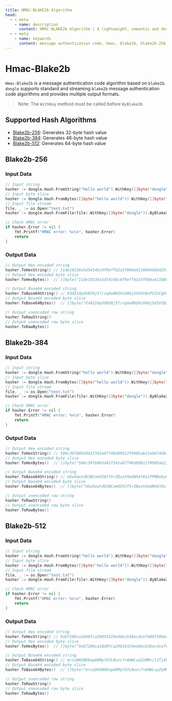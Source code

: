 ```yaml
---
title: HMAC-BLAKE2b Algorithm
head:
  - - meta
    - name: description
      content: HMAC-BLAKE2b Algorithm | A lightweight, semantic and developer-friendly golang encoding & crypto library
  - - meta
    - name: keywords
      content: message authentication code, hmac, blake2b, blake2b-256, blake2b-384, blake2b-512, hmac-blake2b, hmac-blake2b-256, hmac-blake2b-384, hmac-blake2b-512
---
```


# Hmac-Blake2b

`Hmac-Blake2b` is a message authentication code algorithm based on `blake2b`. `dongle` supports standard and streaming `blake2b` message authentication code algorithms and provides multiple output formats.

> Note: The `WithKey` method must be called before `ByBlake2b`

## Supported Hash Algorithms

- [Blake2b-256](#blake2b-256): Generates 32-byte hash value
- [Blake2b-384](#blake2b-384): Generates 48-byte hash value
- [Blake2b-512](#blake2b-512): Generates 64-byte hash value

## Blake2b-256

### Input Data

```go
// Input string
hasher := dongle.Hash.FromString("hello world").WithKey([]byte("dongle")).ByBlake2b(256)
// Input byte slice
hasher := dongle.Hash.FromBytes([]byte("hello world")).WithKey([]byte("dongle")).ByBlake2b(256)
// Input file stream
file, _ := os.Open("test.txt")
hasher := dongle.Hash.FromFile(file).WithKey([]byte("dongle")).ByBlake2b(256)

// Check HMAC error
if hasher.Error != nil {
	fmt.Printf("HMAC error: %v\n", hasher.Error)
	return
}
```

### Output Data

```go
// Output Hex encoded string
hasher.ToHexString() // 11de19238a5d5414bc8f9effb2a5f004a4210804668d25d252d0733c26670a0d
// Output Hex encoded byte slice
hasher.ToHexBytes()  // []byte("11de19238a5d5414bc8f9effb2a5f004a4210804668d25d252d0733c26670a0d")

// Output Base64 encoded string
hasher.ToBase64String() // Ed4ZI4pdVBS8j57/sqXwBKQhCARmjSXSUtBzPCZnCg0=
// Output Base64 encoded byte slice
hasher.ToBase64Bytes()  // []byte("Ed4ZI4pdVBS8j57/sqXwBKQhCARmjSXSUtBzPCZnCg0=")

// Output unencoded raw string
hasher.ToRawString()
// Output unencoded raw byte slice
hasher.ToRawBytes()
```

## Blake2b-384

### Input Data

```go
// Input string
hasher := dongle.Hash.FromString("hello world").WithKey([]byte("dongle")).ByBlake2b(384)
// Input byte slice
hasher := dongle.Hash.FromBytes([]byte("hello world")).WithKey([]byte("dongle")).ByBlake2b(384)
// Input file stream
file, _ := os.Open("test.txt")
hasher := dongle.Hash.FromFile(file).WithKey([]byte("dongle")).ByBlake2b(384)

// Check HMAC error
if hasher.Error != nil {
	fmt.Printf("HMAC error: %v\n", hasher.Error)
	return
}
```

### Output Data

```go
// Output Hex encoded string
hasher.ToHexString() // 506c397b0b5d437342a07748d09612f9905ab21e6674d8409516a53cf341a1bc9052bf47edf85ffe506437acd1f91bc
// Output Hex encoded byte slice
hasher.ToHexBytes()  // []byte("506c397b0b5d437342a07748d09612f9905ab21e6674d8409516a53cf341a1bc9052bf47edf85ffe506437acd1f91bc")

// Output Base64 encoded string
hasher.ToBase64String() // UGw5ewtdQ3NCoHdI0JYS+ZBash5mdNhAlRalPPNBobyQUr9H7fhf/lBkOnrNH5G8
// Output Base64 encoded byte slice
hasher.ToBase64Bytes()  // []byte("UGw5ewtdQ3NCoHdI0JYS+ZBash5mdNhAlRalPPNBobyQUr9H7fhf/lBkOnrNH5G8")

// Output unencoded raw string
hasher.ToRawString()
// Output unencoded raw byte slice
hasher.ToRawBytes()
```

## Blake2b-512

### Input Data

```go
// Input string
hasher := dongle.Hash.FromString("hello world").WithKey([]byte("dongle")).ByBlake2b(512)
// Input byte slice
hasher := dongle.Hash.FromBytes([]byte("hello world")).WithKey([]byte("dongle")).ByBlake2b(512)
// Input file stream
file, _ := os.Open("test.txt")
hasher := dongle.Hash.FromFile(file).WithKey([]byte("dongle")).ByBlake2b(512)

// Check HMAC error
if hasher.Error != nil {
	fmt.Printf("HMAC error: %v\n", hasher.Error)
	return
}
```

### Output Data

```go
// Output Hex encoded string
hasher.ToHexString() // 9ab7280ca18d0fca29034329eddecb36ecdcefe00758bbe966e30cfbf9774e3e21c2ee5be01fdc23c983d8849fcf2f0dcfd3a0e6ba92442cbd64a2342763d2ae
// Output Hex encoded byte slice
hasher.ToHexBytes()  // []byte("9ab7280ca18d0fca29034329eddecb36ecdcefe00758bbe966e30cfbf9774e3e21c2ee5be01fdc23c983d8849fcf2f0dcfd3a0e6ba92442cbd64a2342763d2ae")

// Output Base64 encoded string
hasher.ToBase64String() // mrcoDKGND8opA0Mp7d7LNuzc7+AHWLvpZuMM+/l3Tj4hwu5b4B/cI8mD2ISfzy8Nz9Og5rqSRCy9ZKI0J2PSrg==
// Output Base64 encoded byte slice
hasher.ToBase64Bytes()  // []byte("mrcoDKGND8opA0Mp7d7LNuzc7+AHWLvpZuMM+/l3Tj4hwu5b4B/cI8mD2ISfzy8Nz9Og5rqSRCy9ZKI0J2PSrg==")

// Output unencoded raw string
hasher.ToRawString()
// Output unencoded raw byte slice
hasher.ToRawBytes()
```
